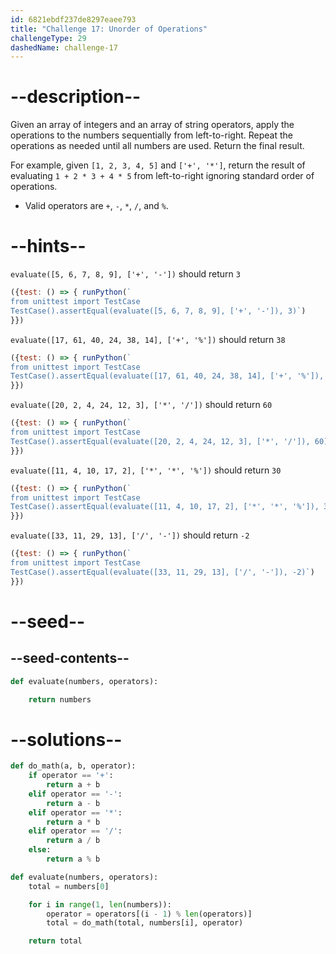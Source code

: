 ```yaml
---
id: 6821ebdf237de8297eaee793
title: "Challenge 17: Unorder of Operations"
challengeType: 29
dashedName: challenge-17
---
```


# --description--

Given an array of integers and an array of string operators, apply the operations to the numbers sequentially from left-to-right. Repeat the operations as needed until all numbers are used. Return the final result.

For example, given `[1, 2, 3, 4, 5]` and `['+', '*']`, return the result of evaluating `1 + 2 * 3 + 4 * 5` from left-to-right ignoring standard order of operations.

- Valid operators are `+`, `-`, `*`, `/`, and `%`.

# --hints--

`evaluate([5, 6, 7, 8, 9], ['+', '-'])` should return `3`

```js
({test: () => { runPython(`
from unittest import TestCase
TestCase().assertEqual(evaluate([5, 6, 7, 8, 9], ['+', '-']), 3)`)
}})
```

`evaluate([17, 61, 40, 24, 38, 14], ['+', '%'])` should return `38`

```js
({test: () => { runPython(`
from unittest import TestCase
TestCase().assertEqual(evaluate([17, 61, 40, 24, 38, 14], ['+', '%']), 38)`)
}})
```

`evaluate([20, 2, 4, 24, 12, 3], ['*', '/'])` should return `60`

```js
({test: () => { runPython(`
from unittest import TestCase
TestCase().assertEqual(evaluate([20, 2, 4, 24, 12, 3], ['*', '/']), 60)`)
}})
```

`evaluate([11, 4, 10, 17, 2], ['*', '*', '%'])` should return `30`

```js
({test: () => { runPython(`
from unittest import TestCase
TestCase().assertEqual(evaluate([11, 4, 10, 17, 2], ['*', '*', '%']), 30)`)
}})
```

`evaluate([33, 11, 29, 13], ['/', '-'])` should return `-2`

```js
({test: () => { runPython(`
from unittest import TestCase
TestCase().assertEqual(evaluate([33, 11, 29, 13], ['/', '-']), -2)`)
}})
```

# --seed--

## --seed-contents--

```py
def evaluate(numbers, operators):

    return numbers
```

# --solutions--

```py
def do_math(a, b, operator):
    if operator == '+':
        return a + b
    elif operator == '-':
        return a - b
    elif operator == '*':
        return a * b
    elif operator == '/':
        return a / b
    else:
        return a % b

def evaluate(numbers, operators):
    total = numbers[0]

    for i in range(1, len(numbers)):
        operator = operators[(i - 1) % len(operators)]
        total = do_math(total, numbers[i], operator)

    return total
```
